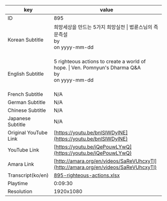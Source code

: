 |  key  |  value  |
|-------|---------|
| ID            | 895 |
| Korean Subtitle | 희망세상을 만드는 5가지 희망실천 \| 법륜스님의 즉문즉설<br>by <br>on yyyy-mm-dd<br><br>|
| English Subtitle | 5 righteous actions to create a world of hope. \| Ven. Pomnyun's Dharma Q&A<br>by <br>on yyyy-mm-dd<br><br>|
| French Subtitle | N/A |
| German Subtitle | N/A |
| Chinese Subtitle | N/A |
| Japanese Subtitle | N/A |
| Original YouTube Link  | [https://youtu.be/bnlSIWDylNE](https://youtu.be/bnlSIWDylNE) |
| YouTube Link  | [https://youtu.be/iQePouwLYwQ](https://youtu.be/iQePouwLYwQ) |
| Amara Link    | [http://amara.org/en/videos/SaReVUhcxyTl](http://amara.org/en/videos/SaReVUhcxyTl) |
| Transcript(ko/en) | [895-righteous-actions.xlsx](https://github.com/jungtosociety/dharma-qna/raw/master/sub/895/895-righteous-actions.xlsx) |
| Playtime | 0:09:30 |
| Resolution | 1920x1080|
